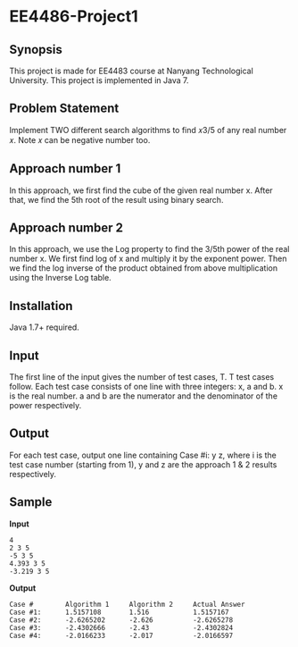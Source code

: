 # EE4486-Project1
## Synopsis

This project is made for EE4483 course at Nanyang Technological University. This project is implemented in Java 7.

## Problem Statement

Implement TWO different search algorithms to find 𝑥3/5 of any real number 𝑥. Note 𝑥 can be negative number too.

## Approach number 1

In this approach, we first find the cube of the given real number x. After that, we find the 5th root of the result using binary search. 

## Approach number 2

In this approach, we use the Log property to find the 3/5th power of the real number x.   We first find log of x and multiply it by the exponent power.  Then we find the log inverse of the product obtained from above multiplication using the Inverse Log table. 

## Installation

Java 1.7+ required. 

## Input

The first line of the input gives the number of test cases, T. T test cases follow. Each test case consists of one line with three integers: x, a and b. x is the real number. a and b are the numerator and the denominator of the power respectively.

## Output

For each test case, output one line containing Case #i: y z, where i is the test case number (starting from 1), y and z are the approach 1 & 2 results respectively.

## Sample 

**Input**
```
4
2 3 5
-5 3 5 
4.393 3 5 
-3.219 3 5
```

**Output**
```
Case #        Algorithm 1     Algorithm 2     Actual Answer
Case #1:      1.5157108       1.516           1.5157167
Case #2:      -2.6265202      -2.626          -2.6265278
Case #3:      -2.4302666      -2.43           -2.4302824
Case #4:      -2.0166233      -2.017          -2.0166597
```

